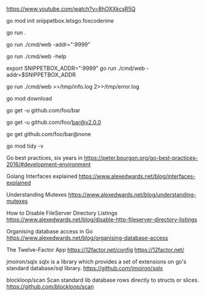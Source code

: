https://www.youtube.com/watch?v=8hOXXkcsR5Q

<!-- --------------------------------------------------------------- -->

<!-- initialize a new Go module and create go.mod -->
go mod init snippetbox.letsgo.foxcodenine

<!-- run the main package in the current directory -->
go run .

<!--  passing command-line flag  -->
go run ./cmd/web -addr=":9999"

<!-- list all the available command-line flags -->
go run ./cmd/web -help


<!--  passing the environment variable as a command-line flag  -->
export SNIPPETBOX_ADDR=":9999"
go run ./cmd/web -addr=$SNIPPETBOX_ADDR

<!-- redirect the stdout and stderr streams to on-disk files -->
go run ./cmd/web >>/tmp/info.log 2>>/tmp/error.log

<!-- download all dependencies listed in go.mod into the local module cache -->
go mod download


<!-- upgrade to latest available usinf flag -u -->
go get -u github.com/foo/bar

<!-- upgrade to a specific version -->
go get -u github.com/foo/bar@v2.0.0

<!-- removing unused packages -->
go get github.com/foo/bar@none

<!-- remove any unused packages -->
go mod tidy -v

<!-- --------------------------------------------------------------- -->

Go best practices, six years in
https://peter.bourgon.org/go-best-practices-2016/#development-environment

Golang Interfaces explained
https://www.alexedwards.net/blog/interfaces-explained

Understanding Mutexes
https://www.alexedwards.net/blog/understanding-mutexes

How to Disable FileServer Directory Listings
https://www.alexedwards.net/blog/disable-http-fileserver-directory-listings

Organising database access in Go
https://www.alexedwards.net/blog/organising-database-access

The Twelve-Factor App
https://12factor.net/config
https://12factor.net/

jmoiron/sqlx
sqlx is a library which provides a set of extensions on go's standard database/sql library.
https://github.com/jmoiron/sqlx

blockloop/scan
Scan standard lib database rows directly to structs or slices.
https://github.com/blockloop/scan


<!-- --------------------------------------------------------------- -->

